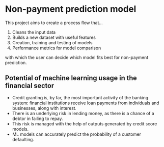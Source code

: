 # Non-payment prediction model

This project aims to create a process flow that...
1. Cleans the input data
2. Builds a new dataset with useful features
3. Creation, training and testing of models
4. Performance metrics for model comparison

with which the user can decide which model fits best for non-payment prediction.

## Potential of machine learning usage in the financial sector

* Credit granting is, by far, the most important activity of the banking system: financial institutions receive loan payments from individuals and businesses, along with interest.
* There is an underlying risk in lending money, as there is a chance of a debtor in failing to repay.
* This risk is managed with the help of outputs generated by credit score models.
* ML models can accurately predict the probability of a customer defaulting.
